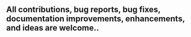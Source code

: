 ## All contributions, bug reports, bug fixes, documentation improvements, enhancements, and ideas are welcome..

